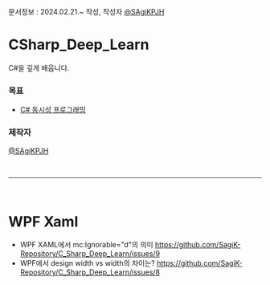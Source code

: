 문서정보 : 2024.02.21.~ 작성, 작성자 [@SAgiKPJH](https://github.com/SAgiKPJH)

# CSharp_Deep_Learn
C#을 깊게 배웁니다.

### 목표

- [C# 동시성 프로그래밍](https://github.com/SagiK-Repository/C_Sharp_Deep_Learn/blob/main/C%23AsyncProgramming.md)


### 제작자
[@SAgiKPJH](https://github.com/SAgiKPJH)

<br>

---

<br>

# WPF Xaml
- WPF XAML에서 mc:Ignorable="d"의 의미 https://github.com/SagiK-Repository/C_Sharp_Deep_Learn/issues/9
- WPF에서 design width vs width의 차이는? https://github.com/SagiK-Repository/C_Sharp_Deep_Learn/issues/8


